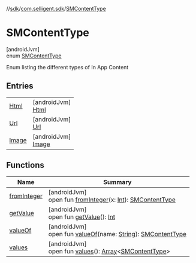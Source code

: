 //[sdk](../../../index.md)/[com.selligent.sdk](../index.md)/[SMContentType](index.md)

# SMContentType

[androidJvm]\
enum [SMContentType](index.md)

Enum listing the different types of In App Content

## Entries

| | |
|---|---|
| [Html](-html/index.md) | [androidJvm]<br>[Html](-html/index.md) |
| [Url](-url/index.md) | [androidJvm]<br>[Url](-url/index.md) |
| [Image](-image/index.md) | [androidJvm]<br>[Image](-image/index.md) |

## Functions

| Name | Summary |
|---|---|
| [fromInteger](from-integer.md) | [androidJvm]<br>open fun [fromInteger](from-integer.md)(x: [Int](https://kotlinlang.org/api/latest/jvm/stdlib/kotlin/-int/index.html)): [SMContentType](index.md) |
| [getValue](get-value.md) | [androidJvm]<br>open fun [getValue](get-value.md)(): [Int](https://kotlinlang.org/api/latest/jvm/stdlib/kotlin/-int/index.html) |
| [valueOf](value-of.md) | [androidJvm]<br>open fun [valueOf](value-of.md)(name: [String](https://developer.android.com/reference/kotlin/java/lang/String.html)): [SMContentType](index.md) |
| [values](values.md) | [androidJvm]<br>open fun [values](values.md)(): [Array](https://kotlinlang.org/api/latest/jvm/stdlib/kotlin/-array/index.html)&lt;[SMContentType](index.md)&gt; |
